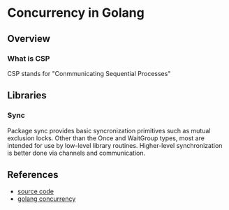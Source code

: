 # Concurrency in Golang

## Overview

### What is CSP
CSP stands for "Conmmunicating Sequential Processes"

## Libraries
### Sync
Package sync provides basic syncronization primitives such as mutual exclusion locks. Other than the Once and WaitGroup types, most are intended for use by low-level library routines. Higher-level synchronization is better done via channels and communication.



## References
- [source code](https://github.com/kat-co/concurrency-in-go-src)
- [golang concurrency](https://zenn.dev/hsaki/books/golang-concurrency)
